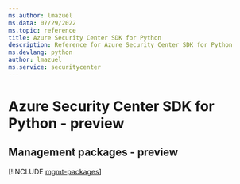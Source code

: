 ```yaml
---
ms.author: lmazuel
ms.data: 07/29/2022
ms.topic: reference
title: Azure Security Center SDK for Python
description: Reference for Azure Security Center SDK for Python
ms.devlang: python
author: lmazuel
ms.service: securitycenter
---
```

# Azure Security Center SDK for Python - preview

## Management packages - preview
[!INCLUDE [mgmt-packages](security-center-mgmt-index.md)]